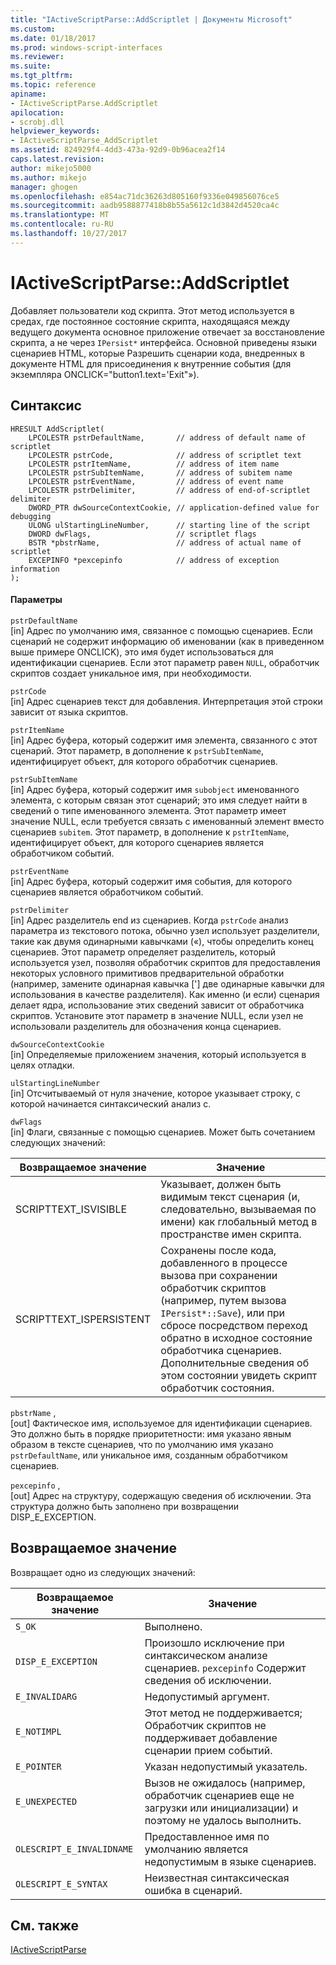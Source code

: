 ```yaml
---
title: "IActiveScriptParse::AddScriptlet | Документы Microsoft"
ms.custom: 
ms.date: 01/18/2017
ms.prod: windows-script-interfaces
ms.reviewer: 
ms.suite: 
ms.tgt_pltfrm: 
ms.topic: reference
apiname:
- IActiveScriptParse.AddScriptlet
apilocation:
- scrobj.dll
helpviewer_keywords:
- IActiveScriptParse_AddScriptlet
ms.assetid: 824929f4-4dd3-473a-92d9-0b96acea2f14
caps.latest.revision: 
author: mikejo5000
ms.author: mikejo
manager: ghogen
ms.openlocfilehash: e854ac71dc36263d805160f9336e049856076ce5
ms.sourcegitcommit: aadb9588877418b8b55a5612c1d3842d4520ca4c
ms.translationtype: MT
ms.contentlocale: ru-RU
ms.lasthandoff: 10/27/2017
---
```

# <a name="iactivescriptparseaddscriptlet"></a>IActiveScriptParse::AddScriptlet
Добавляет пользователи код скрипта. Этот метод используется в средах, где постоянное состояние скрипта, находящаяся между ведущего документа основное приложение отвечает за восстановление скрипта, а не через `IPersist*` интерфейса. Основной приведены языки сценариев HTML, которые Разрешить сценарии кода, внедренных в документе HTML для присоединения к внутренние события (для экземпляра ONCLICK="button1.text='Exit"»).  
  
## <a name="syntax"></a>Синтаксис  
  
```  
HRESULT AddScriptlet(  
    LPCOLESTR pstrDefaultName,       // address of default name of scriptlet  
    LPCOLESTR pstrCode,              // address of scriptlet text  
    LPCOLESTR pstrItemName,          // address of item name  
    LPCOLESTR pstrSubItemName,       // address of subitem name  
    LPCOLESTR pstrEventName,         // address of event name  
    LPCOLESTR pstrDelimiter,         // address of end-of-scriptlet delimiter  
    DWORD_PTR dwSourceContextCookie, // application-defined value for debugging  
    ULONG ulStartingLineNumber,      // starting line of the script  
    DWORD dwFlags,                   // scriptlet flags  
    BSTR *pbstrName,                 // address of actual name of scriptlet  
    EXCEPINFO *pexcepinfo            // address of exception information  
);  
```  
  
#### <a name="parameters"></a>Параметры  
 `pstrDefaultName`  
 [in] Адрес по умолчанию имя, связанное с помощью сценариев. Если сценарий не содержит информацию об именовании (как в приведенном выше примере ONCLICK), это имя будет использоваться для идентификации сценариев. Если этот параметр равен `NULL`, обработчик скриптов создает уникальное имя, при необходимости.  
  
 `pstrCode`  
 [in] Адрес сценариев текст для добавления. Интерпретация этой строки зависит от языка скриптов.  
  
 `pstrItemName`  
 [in] Адрес буфера, который содержит имя элемента, связанного с этот сценарий. Этот параметр, в дополнение к `pstrSubItemName`, идентифицирует объект, для которого обработчик сценариев.  
  
 `pstrSubItemName`  
 [in] Адрес буфера, который содержит имя `subobject` именованного элемента, с которым связан этот сценарий; это имя следует найти в сведений о типе именованного элемента. Этот параметр имеет значение NULL, если требуется связать с именованный элемент вместо сценариев `subitem`. Этот параметр, в дополнение к `pstrItemName`, идентифицирует объект, для которого сценариев является обработчиком событий.  
  
 `pstrEventName`  
 [in] Адрес буфера, который содержит имя события, для которого сценариев является обработчиком событий.  
  
 `pstrDelimiter`  
 [in] Адрес разделитель end из сценариев. Когда `pstrCode` анализ параметра из текстового потока, обычно узел использует разделители, такие как двумя одинарными кавычками («), чтобы определить конец сценариев. Этот параметр определяет разделитель, который используется узел, позволяя обработчик скриптов для предоставления некоторых условного примитивов предварительной обработки (например, замените одинарная кавычка ['] две одинарные кавычки для использования в качестве разделителя). Как именно (и если) сценария делает ядра, использование этих сведений зависит от обработчика скриптов. Установите этот параметр в значение NULL, если узел не использовали разделитель для обозначения конца сценариев.  
  
 `dwSourceContextCookie`  
 [in] Определяемые приложением значения, который используется в целях отладки.  
  
 `ulStartingLineNumber`  
 [in] Отсчитываемый от нуля значение, которое указывает строку, с которой начинается синтаксический анализ с.  
  
 `dwFlags`  
 [in] Флаги, связанные с помощью сценариев. Может быть сочетанием следующих значений:  
  
|Возвращаемое значение|Значение|  
|------------------|-------------|  
|SCRIPTTEXT_ISVISIBLE|Указывает, должен быть видимым текст сценария (и, следовательно, вызываемая по имени) как глобальный метод в пространстве имен скрипта.|  
|SCRIPTTEXT_ISPERSISTENT|Сохранены после кода, добавленного в процессе вызова при сохранении обработчик скриптов (например, путем вызова `IPersist*::Save`), или при сбросе посредством переход обратно в исходное состояние обработчика сценариев. Дополнительные сведения об этом состоянии увидеть скрипт обработчик состояния.|  
  
 `pbstrName` ,  
 [out] Фактическое имя, используемое для идентификации сценариев. Это должно быть в порядке приоритетности: имя указано явным образом в тексте сценариев, что по умолчанию имя указано `pstrDefaultName`, или уникальное имя, созданным обработчиком сценариев.  
  
 `pexcepinfo` ,  
 [out] Адрес на структуру, содержащую сведения об исключении. Эта структура должно быть заполнено при возвращении DISP_E_EXCEPTION.  
  
## <a name="return-value"></a>Возвращаемое значение  
 Возвращает одно из следующих значений:  
  
|Возвращаемое значение|Значение|  
|------------------|-------------|  
|`S_OK`|Выполнено.|  
|`DISP_E_EXCEPTION`|Произошло исключение при синтаксическом анализе сценариев. `pexcepinfo` Содержит сведения об исключении.|  
|`E_INVALIDARG`|Недопустимый аргумент.|  
|`E_NOTIMPL`|Этот метод не поддерживается; Обработчик скриптов не поддерживает добавление сценарии прием событий.|  
|`E_POINTER`|Указан недопустимый указатель.|  
|`E_UNEXPECTED`|Вызов не ожидалось (например, обработчик сценариев еще не загрузки или инициализации) и поэтому не удалось выполнить.|  
|`OLESCRIPT_E_INVALIDNAME`|Предоставленное имя по умолчанию является недопустимым в языке сценариев.|  
|`OLESCRIPT_E_SYNTAX`|Неизвестная синтаксическая ошибка в сценарий.|  
  
## <a name="see-also"></a>См. также  
 [IActiveScriptParse](../../winscript/reference/iactivescriptparse.md)